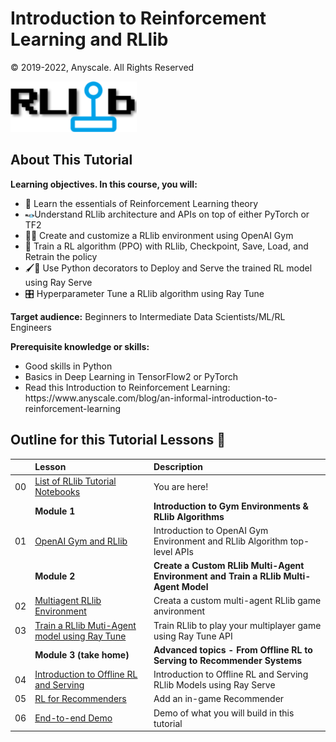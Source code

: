 # Introduction to Reinforcement Learning and RLlib

© 2019-2022, Anyscale. All Rights Reserved

<img src="images/rllib-logo.png" width="40%">

## About This Tutorial
 
<b>Learning objectives.  In this course, you will:</b>
<ul>
    <li>📖 Learn the essentials of Reinforcement Learning theory</li>
    <li><img width="3%" src="images/rllib-logo.png">Understand RLlib architecture and APIs on top of either PyTorch or TF2</li>
<li>👩‍💻 Create and customize a RLlib environment using OpenAI Gym</li>
<li>🤖  Train a RL algorithm (PPO) with RLlib, Checkpoint, Save, Load, and Retrain the policy</li>
<li>🖌️🎨 Use Python decorators to Deploy and Serve the trained RL model using Ray Serve</li>
<li>🎛  Hyperparameter Tune a RLlib algorithm using Ray Tune</li>
    </ul>

<b>Target audience:</b> 
Beginners to Intermediate Data Scientists/ML/RL Engineers 

<b>Prerequisite knowledge or skills:</b>
<ul>
    <li>Good skills in Python </li>
    <li>Basics in Deep Learning in TensorFlow2 or PyTorch </li>
<li>Read this Introduction to Reinforcement Learning: https://www.anyscale.com/blog/an-informal-introduction-to-reinforcement-learning </li>
</ul>
 
## Outline for this Tutorial Lessons 📖

|     | Lesson | Description |
| :-- | :----- | :---------- |
| 00  | [List of RLlib Tutorial Notebooks](ex_00_rllib_notebooks_table_of_contents.ipynb) | You are here! |
|     | **Module 1** | **Introduction to Gym Environments & RLlib Algorithms** |
| 01  | [OpenAI Gym and RLlib](ex_01_intro_gym_and_rllib.ipynb) |Introduction to OpenAI Gym Environment and RLlib Algorithm top-level APIs |
|     | **Module 2** | **Create a Custom RLlib Multi-Agent Environment and Train a RLlib Multi-Agent Model** |
| 02  | [Multiagent RLlib Environment](ex_02_create_multiagent_rllib_env.ipynb) |Creata a custom multi-agent RLlib game anvironment |
| 03  | [Train a RLlib Muti-Agent model using Ray Tune](ex_03_train_tune_rllib_model.ipynb) | Train RLlib to play your multiplayer game using Ray Tune API |
|     | **Module 3 (take home)** | **Advanced topics - From Offline RL to Serving to Recommender Systems** |
| 04  | [Introduction to Offline RL and Serving](ex_04_offline_and_serve_rllib_model.ipynb) | Introduction to Offline RL and Serving RLlib Models using Ray Serve |
| 05 | [RL for Recommenders](ex_05_ingame_recommender.ipynb)| Add an in-game Recommender |
| 06  | [End-to-end Demo](ex_06_rllib_end_to_end_demo.ipynb) | Demo of what you will build in this tutorial |


